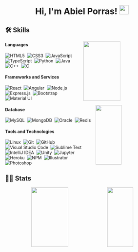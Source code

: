 <h1 align="center">
Hi, I'm Abiel Porras!
	<a href="https://github.com/Bouaskaoun" target="_self">
		<img src="https://media.giphy.com/media/hvRJCLFzcasrR4ia7z/giphy.gif" width="30">
	</a>
</h1>

<!-- <table width="100%">

 <tr>
    <td width="50%"> -->


     
## 🛠️ Skills

<img width="49%" height="195px" align="right" src="https://github-readme-stats.vercel.app/api?username=juuzou13&show_icons=true&theme=dark&line_height=27&hide=issues&hide_border=true&bg_color=0d1117"/>

#### Languages
	   
![HTML5](https://img.shields.io/badge/HTML5-E34F26?style=flat&logo=html5&logoColor=white)&nbsp;
![CSS3](https://img.shields.io/badge/CSS3-1572B6?style=flat&logo=css3&logoColor=white)&nbsp;
![JavaScript](https://img.shields.io/badge/JavaScript-F7DF1E?style=flat&logo=javascript&logoColor=black)&nbsp;
![TypeScript](https://img.shields.io/badge/TypeScript-3178C6?style=flat&logo=typescript&logoColor=white)&nbsp;
![Python](https://img.shields.io/badge/Python-3776AB?style=flat&logo=python&logoColor=white)&nbsp;
![Java](https://img.shields.io/badge/Java-007396?style=flat&logo=java&logoColor=white)&nbsp;
![C++](https://img.shields.io/badge/C++-00599C?style=flat&logo=c%2B%2B&logoColor=white)&nbsp;
![C](https://img.shields.io/badge/C-A8B9CC?style=flat&logo=c&logoColor=white)&nbsp;


#### Frameworks and Services
![React](https://img.shields.io/badge/React-61DAFB?style=flat&logo=react&logoColor=black)&nbsp;
![Angular](https://img.shields.io/badge/Angular-DD0031?style=flat&logo=angular&logoColor=white)&nbsp;
![Node.js](https://img.shields.io/badge/Node.js-339933?style=flat&logo=node.js&logoColor=white)&nbsp;
![Express.js](https://img.shields.io/badge/Express.js-000000?style=flat&logo=express&logoColor=white)&nbsp;
![Bootstrap](https://img.shields.io/badge/Bootstrap-7952B3?style=flat&logo=bootstrap&logoColor=white)&nbsp;
![Material UI](https://img.shields.io/badge/Material_UI-0081CB?style=flat&logo=material-ui&logoColor=white)&nbsp;
<!--      
![Express.js](https://img.shields.io/badge/express.js-%23404d59.svg?style=flat&logo=express&logoColor=%2361DAFB) -->
<!-- ![PHP](https://img.shields.io/badge/PHP-777BB4?style=flat&logo=php&logoColor=white)&nbsp; -->

<img width="41%" height="195px" align="right" right="190px" src="https://github-readme-stats.vercel.app/api/top-langs?username=juuzou13&hide=scss,css,html,less&theme=dark&layout=compact&hide_border=true&bg_color=0d1117" />

#### Database

![MySQL](https://img.shields.io/badge/MySQL-4479A1?style=flat&logo=mysql&logoColor=white)&nbsp;
![MongoDB](https://img.shields.io/badge/MongoDB-47A248?style=flat&logo=mongodb&logoColor=white)&nbsp;
![Oracle](https://img.shields.io/badge/Oracle-F80000?style=flat&logo=oracle&logoColor=white)&nbsp;
![Redis](https://img.shields.io/badge/Redis-DC382D?style=flat&logo=redis&logoColor=white)&nbsp;

#### Tools and Technologies

![Linux](https://img.shields.io/badge/Linux-05122A?style=flat&logo=linux&logoColor=white)&nbsp;
![Git](https://img.shields.io/badge/Git-F05032?style=flat&logo=git&logoColor=white)&nbsp;
![GitHub](https://img.shields.io/badge/GitHub-181717?style=flat&logo=github&logoColor=white)&nbsp;
![Visual Studio Code](https://img.shields.io/badge/Visual_Studio_Code-007ACC?style=flat&logo=visual-studio-code&logoColor=white)&nbsp;
![Sublime Text](https://img.shields.io/badge/Sublime_Text-FF9800?style=flat&logo=sublime-text&logoColor=white)&nbsp;
![IntelliJ IDEA](https://img.shields.io/badge/IntelliJ_IDEA-000000?style=flat&logo=intellij-idea&logoColor=white)&nbsp;
![Unity](https://img.shields.io/badge/Unity-000000?style=flat&logo=unity&logoColor=white)&nbsp;
![Jupyter](https://img.shields.io/badge/Jupyter-F37626?style=flat&logo=jupyter&logoColor=white)&nbsp;
![Heroku](https://img.shields.io/badge/Heroku-430098?style=flat&logo=heroku&logoColor=white)&nbsp;
![NPM](https://img.shields.io/badge/npm-CB3837?style=flat&logo=npm&logoColor=white)&nbsp;
![Illustrator](https://img.shields.io/badge/Illustrator-FF9A00?style=flat&logo=adobe-illustrator&logoColor=white)&nbsp;
![Photoshop](https://img.shields.io/badge/Photoshop-31A8FF?style=flat&logo=adobe-photoshop&logoColor=white)&nbsp;


<!-- ![PyPI](https://img.shields.io/badge/pypi-3775A9?style=flat&logo=pypi&logoColor=white)&nbsp; -->
     
<!-- </td>
    <td> -->
  
## 📄📜 Stats

<div align="center">  
  <img width="49%" height="195px" src="https://github-readme-stats.vercel.app/api?username=juuzou13&show_icons=true&theme=dark&line_height=27&hide=issues&hide_border=true&bg_color=0d1117"/> 
  <img width="41%" height="195px" src="https://github-readme-stats.vercel.app/api/top-langs?username=juuzou13&hide=scss,css,html,less&theme=dark&layout=compact&hide_border=true&bg_color=0d1117" />
</div>
     
<!--   </td>
 </tr>
</table> -->


<!--
**juuzou13/juuzou13** is a ✨ _special_ ✨ repository because its `README.md` (this file) appears on your GitHub profile.

Here are some ideas to get you started:

- 🔭 I’m currently working on ...
- 🌱 I’m currently learning ...
- 👯 I’m looking to collaborate on ...
- 🤔 I’m looking for help with ...
- 💬 Ask me about ...
- 📫 How to reach me: ...
- 😄 Pronouns: ...
- ⚡ Fun fact: ...
-->
